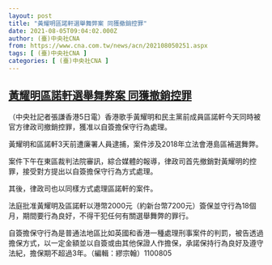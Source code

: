 ```yaml
---
layout: post
title: "黃耀明區諾軒選舉舞弊案 同獲撤銷控罪"
date: 2021-08-05T09:04:02.000Z
author: (臺)中央社CNA
from: https://www.cna.com.tw/news/acn/202108050251.aspx
tags: [ (臺)中央社CNA ]
categories: [ (臺)中央社CNA ]
---
```

<!--1628154242000-->
[黃耀明區諾軒選舉舞弊案 同獲撤銷控罪](https://www.cna.com.tw/news/acn/202108050251.aspx)
------

<div>
<div></div><div class="paragraph"><p>（中央社記者張謙香港5日電）香港歌手黃耀明和民主黨前成員區諾軒今天同時被官方律政司撤銷控罪，獲准以自簽擔保守行為處理。</p><p>黃耀明和區諾軒3天前遭廉署人員逮捕，案件涉及2018年立法會港島區補選舞弊。</p><p>案件下午在東區裁判法院審訊，綜合媒體的報導，律政司首先撤銷對黃耀明的控罪，接受對方提出以自簽擔保守行為方式處理。</p><p>其後，律政司也以同樣方式處理區諾軒的案件。</p><p>法庭批准黃耀明及區諾軒以港幣2000元（約新台幣7200元）簽保並守行為18個月，期間要行為良好，不得干犯任何有關選舉舞弊的罪行。</p><p>自簽擔保守行為是普通法地區比如英國和香港一種處理刑事案件的判罰，被告透過擔保方式，以一定金額並以自簽或由其他保證人作擔保，承諾保持行為良好及遵守法紀，擔保期不超過3年。（編輯：繆宗翰）1100805</p></div>
</div>

